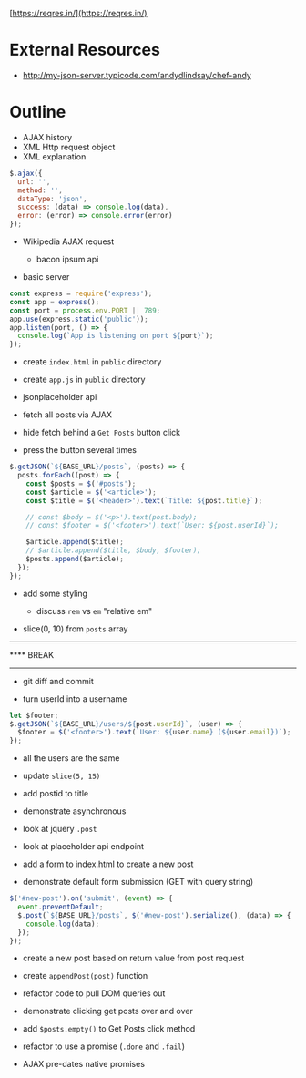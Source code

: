 [https://reqres.in/](https://reqres.in/)

# External Resources

* http://my-json-server.typicode.com/andydlindsay/chef-andy

# Outline

* AJAX history
* XML Http request object
* XML explanation

```js
$.ajax({
  url: '',
  method: '',
  dataType: 'json',
  success: (data) => console.log(data),
  error: (error) => console.error(error)
});
```

* Wikipedia AJAX request
  * bacon ipsum api

* basic server

```js
const express = require('express');
const app = express();
const port = process.env.PORT || 789;
app.use(express.static('public'));
app.listen(port, () => {
  console.log(`App is listening on port ${port}`);
});
```

* create `index.html` in `public` directory
* create `app.js` in `public` directory

* jsonplaceholder api
* fetch all posts via AJAX
* hide fetch behind a `Get Posts` button click
* press the button several times

```js
$.getJSON(`${BASE_URL}/posts`, (posts) => {
  posts.forEach((post) => {
    const $posts = $('#posts');
    const $article = $('<article>');
    const $title = $('<header>').text(`Title: ${post.title}`);

    // const $body = $('<p>').text(post.body);
    // const $footer = $('<footer>').text(`User: ${post.userId}`);

    $article.append($title);
    // $article.append($title, $body, $footer);
    $posts.append($article);
  });
});
```

* add some styling
  * discuss `rem` vs `em` "relative em"

* slice(0, 10) from `posts` array

****
**** BREAK
****

* git diff and commit

* turn userId into a username

```js
let $footer;
$.getJSON(`${BASE_URL}/users/${post.userId}`, (user) => {
  $footer = $('<footer>').text(`User: ${user.name} (${user.email})`);
});
```

* all the users are the same
* update `slice(5, 15)`

* add postid to title
* demonstrate asynchronous

* look at jquery `.post`
* look at placeholder api endpoint

* add a form to index.html to create a new post

* demonstrate default form submission (GET with query string)

```js
$('#new-post').on('submit', (event) => {
  event.preventDefault;
  $.post(`${BASE_URL}/posts`, $('#new-post').serialize(), (data) => {
    console.log(data);
  });
});
```

* create a new post based on return value from post request
* create `appendPost(post)` function

* refactor code to pull DOM queries out

* demonstrate clicking get posts over and over
* add `$posts.empty()` to Get Posts click method

* refactor to use a promise (`.done` and `.fail`)
* AJAX pre-dates native promises
